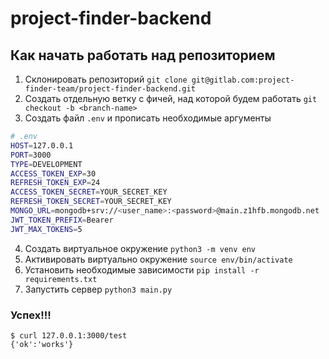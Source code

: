 # project-finder-backend

## Как начать работать над репозиторием

1. Склонировать репозиторий `git clone git@gitlab.com:project-finder-team/project-finder-backend.git`
2. Создать отдельную ветку с фичей, над которой будем работать `git checkout -b <branch-name>`
3. Создать файл `.env` и прописать необходимые аргументы

```bash
# .env
HOST=127.0.0.1
PORT=3000
TYPE=DEVELOPMENT
ACCESS_TOKEN_EXP=30
REFRESH_TOKEN_EXP=24
ACCESS_TOKEN_SECRET=YOUR_SECRET_KEY
REFRESH_TOKEN_SECRET=YOUR_SECRET_KEY
MONGO_URL=mongodb+srv://<user_name>:<password>@main.z1hfb.mongodb.net
JWT_TOKEN_PREFIX=Bearer
JWT_MAX_TOKENS=5
```

4. Создать виртуальное окружение `python3 -m venv env`
5. Активировать виртуально окружение `source env/bin/activate`
6. Установить необходимые зависимости `pip install -r requirements.txt`
7. Запустить сервер `python3 main.py`

### Успех!!!

```shell
$ curl 127.0.0.1:3000/test
{'ok':'works'}
```
